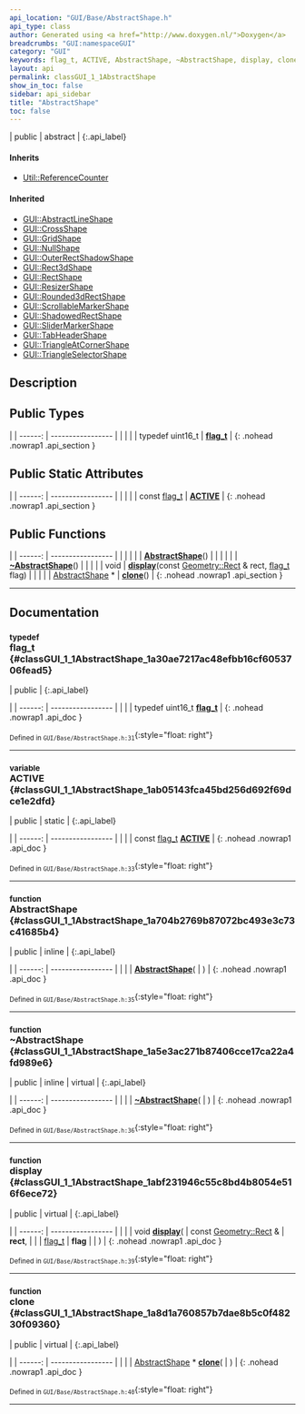 ```yaml
---
api_location: "GUI/Base/AbstractShape.h"
api_type: class
author: Generated using <a href="http://www.doxygen.nl/">Doxygen</a>
breadcrumbs: "GUI:namespaceGUI"
category: "GUI"
keywords: flag_t, ACTIVE, AbstractShape, ~AbstractShape, display, clone
layout: api
permalink: classGUI_1_1AbstractShape
show_in_toc: false
sidebar: api_sidebar
title: "AbstractShape"
toc: false
---
```


| public | abstract |
{:.api_label}

#### Inherits

* [Util::ReferenceCounter](classUtil_1_1ReferenceCounter)


#### Inherited

* [GUI::AbstractLineShape](classGUI_1_1AbstractLineShape)
* [GUI::CrossShape](classGUI_1_1CrossShape)
* [GUI::GridShape](classGUI_1_1GridShape)
* [GUI::NullShape](classGUI_1_1NullShape)
* [GUI::OuterRectShadowShape](classGUI_1_1OuterRectShadowShape)
* [GUI::Rect3dShape](classGUI_1_1Rect3dShape)
* [GUI::RectShape](classGUI_1_1RectShape)
* [GUI::ResizerShape](classGUI_1_1ResizerShape)
* [GUI::Rounded3dRectShape](classGUI_1_1Rounded3dRectShape)
* [GUI::ScrollableMarkerShape](classGUI_1_1ScrollableMarkerShape)
* [GUI::ShadowedRectShape](classGUI_1_1ShadowedRectShape)
* [GUI::SliderMarkerShape](classGUI_1_1SliderMarkerShape)
* [GUI::TabHeaderShape](classGUI_1_1TabHeaderShape)
* [GUI::TriangleAtCornerShape](classGUI_1_1TriangleAtCornerShape)
* [GUI::TriangleSelectorShape](classGUI_1_1TriangleSelectorShape)


## Description





## Public Types

|
| ------: | ----------------- |
|  | |
| typedef uint16_t | **[flag_t](#classGUI_1_1AbstractShape_1a30ae7217ac48efbb16cf6053706fead5)**  |
{: .nohead .nowrap1 .api_section }


## Public Static Attributes

|
| ------: | ----------------- |
|  | |
| const [flag_t](classGUI_1_1AbstractShape#classGUI_1_1AbstractShape_1a30ae7217ac48efbb16cf6053706fead5) | **[ACTIVE](#classGUI_1_1AbstractShape_1ab05143fca45bd256d692f69dce1e2dfd)**  |
{: .nohead .nowrap1 .api_section }


## Public Functions

|
| ------: | ----------------- |
|  | |
|  | **[AbstractShape](#classGUI_1_1AbstractShape_1a704b2769b87072bc493e3c73c41685b4)**() |
|  | |
|  | **[~AbstractShape](#classGUI_1_1AbstractShape_1a5e3ac271b87406cce17ca22a4fd989e6)**() |
|  | |
| void | **[display](#classGUI_1_1AbstractShape_1abf231946c55c8bd4b8054e516f6ece72)**(const [Geometry::Rect](namespaceGeometry#namespaceGeometry_1acedeea2f6bddd99f077df6f73901a875) & rect,  [flag_t](classGUI_1_1AbstractShape#classGUI_1_1AbstractShape_1a30ae7217ac48efbb16cf6053706fead5)  flag) |
|  | |
| [AbstractShape](classGUI_1_1AbstractShape) * | **[clone](#classGUI_1_1AbstractShape_1a8d1a760857b7dae8b5c0f48230f09360)**() |
{: .nohead .nowrap1 .api_section }


-------------------------------------------------------------------

## Documentation

### <small>typedef</small><br/> flag_t {#classGUI_1_1AbstractShape_1a30ae7217ac48efbb16cf6053706fead5}

| public |
{:.api_label}

|
| ------: | ----------------- |
|  |
| typedef uint16_t **[flag_t](#classGUI_1_1AbstractShape_1a30ae7217ac48efbb16cf6053706fead5)**  |
{: .nohead .nowrap1 .api_doc }





<sub>Defined in `GUI/Base/AbstractShape.h:31`</sub>{:style="float: right"}

-------------------------------------------------------------------

### <small>variable</small><br/> ACTIVE {#classGUI_1_1AbstractShape_1ab05143fca45bd256d692f69dce1e2dfd}

| public | static |
{:.api_label}

|
| ------: | ----------------- |
|  |
| const [flag_t](classGUI_1_1AbstractShape#classGUI_1_1AbstractShape_1a30ae7217ac48efbb16cf6053706fead5) **[ACTIVE](#classGUI_1_1AbstractShape_1ab05143fca45bd256d692f69dce1e2dfd)**  |
{: .nohead .nowrap1 .api_doc }





<sub>Defined in `GUI/Base/AbstractShape.h:33`</sub>{:style="float: right"}

-------------------------------------------------------------------

### <small>function</small><br/> AbstractShape {#classGUI_1_1AbstractShape_1a704b2769b87072bc493e3c73c41685b4}

| public | inline |
{:.api_label}

|
| ------: | ----------------- |
|  |
|  **[AbstractShape](#classGUI_1_1AbstractShape_1a704b2769b87072bc493e3c73c41685b4)**( |  ) |
{: .nohead .nowrap1 .api_doc }





<sub>Defined in `GUI/Base/AbstractShape.h:35`</sub>{:style="float: right"}

-------------------------------------------------------------------

### <small>function</small><br/> ~AbstractShape {#classGUI_1_1AbstractShape_1a5e3ac271b87406cce17ca22a4fd989e6}

| public | inline | virtual |
{:.api_label}

|
| ------: | ----------------- |
|  |
|  **[~AbstractShape](#classGUI_1_1AbstractShape_1a5e3ac271b87406cce17ca22a4fd989e6)**( |  ) |
{: .nohead .nowrap1 .api_doc }





<sub>Defined in `GUI/Base/AbstractShape.h:36`</sub>{:style="float: right"}

-------------------------------------------------------------------

### <small>function</small><br/> display {#classGUI_1_1AbstractShape_1abf231946c55c8bd4b8054e516f6ece72}

| public | virtual |
{:.api_label}

|
| ------: | ----------------- |
|  |
| void **[display](#classGUI_1_1AbstractShape_1abf231946c55c8bd4b8054e516f6ece72)**( | const [Geometry::Rect](namespaceGeometry#namespaceGeometry_1acedeea2f6bddd99f077df6f73901a875) & | **rect**, |
| |  [flag_t](classGUI_1_1AbstractShape#classGUI_1_1AbstractShape_1a30ae7217ac48efbb16cf6053706fead5)  | **flag** |
|   ) |
{: .nohead .nowrap1 .api_doc }





<sub>Defined in `GUI/Base/AbstractShape.h:39`</sub>{:style="float: right"}

-------------------------------------------------------------------

### <small>function</small><br/> clone {#classGUI_1_1AbstractShape_1a8d1a760857b7dae8b5c0f48230f09360}

| public | virtual |
{:.api_label}

|
| ------: | ----------------- |
|  |
| [AbstractShape](classGUI_1_1AbstractShape) * **[clone](#classGUI_1_1AbstractShape_1a8d1a760857b7dae8b5c0f48230f09360)**( |  ) |
{: .nohead .nowrap1 .api_doc }





<sub>Defined in `GUI/Base/AbstractShape.h:40`</sub>{:style="float: right"}

-------------------------------------------------------------------

